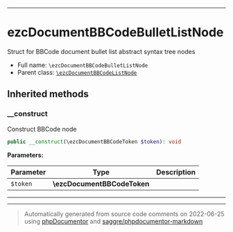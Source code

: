 ***

# ezcDocumentBBCodeBulletListNode

Struct for BBCode document bullet list abstract syntax tree nodes



* Full name: `\ezcDocumentBBCodeBulletListNode`
* Parent class: [`\ezcDocumentBBCodeListNode`](./ezcDocumentBBCodeListNode.md)






## Inherited methods


### __construct

Construct BBCode node

```php
public __construct(\ezcDocumentBBCodeToken $token): void
```








**Parameters:**

| Parameter | Type | Description |
|-----------|------|-------------|
| `$token` | **\ezcDocumentBBCodeToken** |  |




***


***
> Automatically generated from source code comments on 2022-06-25 using [phpDocumentor](http://www.phpdoc.org/) and [saggre/phpdocumentor-markdown](https://github.com/Saggre/phpDocumentor-markdown)
